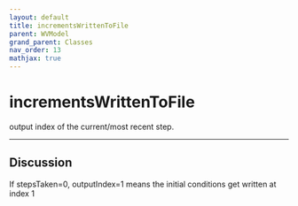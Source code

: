```yaml
---
layout: default
title: incrementsWrittenToFile
parent: WVModel
grand_parent: Classes
nav_order: 13
mathjax: true
---
```


#  incrementsWrittenToFile

output index of the current/most recent step.


---

## Discussion
If stepsTaken=0, outputIndex=1 means the initial conditions get written at index 1

